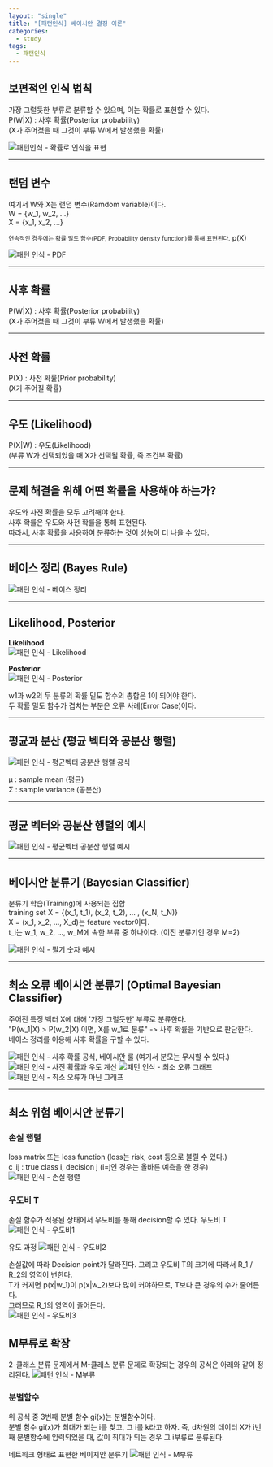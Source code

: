 ```yaml
---
layout: "single"
title: "[패턴인식] 베이시안 결정 이론"
categories:
  - study
tags:
  - 패턴인식
---
```


## 보편적인 인식 법칙
가장 그럴듯한 부류로 분류할 수 있으며, 이는 확률로 표현할 수 있다.  
P(W|X) : 사후 확률(Posterior probability)  
(X가 주어졌을 때 그것이 부류 W에서 발생했을 확률)

<img src="/assets/images/bayesianRule (1).png" alt="패턴인식 - 확률로 인식을 표현">

---

## 랜덤 변수
여기서 W와 X는 랜덤 변수(Ramdom variable)이다.  
W = {w_1, w_2, ...}  
X = {x_1, x_2, ...}

<span style="font-size: smaller;">연속적인 경우에는 확률 밀도 함수(PDF, Probability density function)를 통해 표현된다.</span>
p(X)

<img src="/assets/images/bayesianRule (2).png" alt="패턴 인식 - PDF">

---

## 사후 확률
P(W|X) : 사후 확률(Posterior probability)  
(X가 주어졌을 때 그것이 부류 W에서 발생했을 확률)

---

## 사전 확률
P(X) : 사전 확률(Prior probability)  
(X가 주어질 확률)

---

## 우도 (Likelihood)
P(X|W) : 우도(Likelihood)  
(부류 W가 선택되었을 때 X가 선택될 확률, 즉 조건부 확률)

---

## 문제 해결을 위해 어떤 확률을 사용해야 하는가?
우도와 사전 확률을 모두 고려해야 한다.  
사후 확률은 우도와 사전 확률을 통해 표현된다.  
따라서, 사후 확률을 사용하여 분류하는 것이 성능이 더 나을 수 있다.

---

## 베이스 정리 (Bayes Rule)

<img src="/assets/images/bayesianRule (3).png" alt="패턴 인식 - 베이스 정리">

---

## Likelihood, Posterior

**Likelihood**  
<img src="/assets/images/bayesianRule (4).png" alt="패턴 인식 - Likelihood">

**Posterior**  
<img src="/assets/images/bayesianRule (5).png" alt="패턴 인식 - Posterior">

w1과 w2의 두 분류의 확률 밀도 함수의 총합은 1이 되어야 한다.  
두 확률 밀도 함수가 겹치는 부분은 오류 사례(Error Case)이다.

---

## 평균과 분산 (평균 벡터와 공분산 행렬)

<img src="/assets/images/bayesianRule (6).png" alt="패턴 인식 - 평균벡터 공분산 행렬 공식">

μ : sample mean (평균)  
Σ : sample variance (공분산)

---

## 평균 벡터와 공분산 행렬의 예시

<img src="/assets/images/bayesianRule (7).png" alt="패턴 인식 - 평균벡터 공분산 행렬 예시">

---

## 베이시안 분류기 (Bayesian Classifier)

분류기 학습(Training)에 사용되는 집합  
training set X = {(x_1, t_1), (x_2, t_2), ... , (x_N, t_N)}  
X = (x_1, x_2, ..., X_d)는 feature vector이다.  
t_i는 w_1, w_2, ..., w_M에 속한 부류 중 하나이다. (이진 분류기인 경우 M=2)

<img src="/assets/images/bayesianRule (8).png" alt="패턴 인식 - 필기 숫자 예시">

---

## 최소 오류 베이시안 분류기 (Optimal Bayesian Classifier)

주어진 특징 벡터 X에 대해 '가장 그럴듯한' 부류로 분류한다.  
"P(w_1|X) > P(w_2|X) 이면, X를 w_1로 분류" -> 사후 확률을 기반으로 판단한다.  
베이스 정리를 이용해 사후 확률을 구할 수 있다.

<img src="/assets/images/bayesianRule (9).png" alt="패턴 인식 - 사후 확률 공식, 베이시안 룰">  
(여기서 분모는 무시할 수 있다.)

<img src="/assets/images/bayesianRule (10).png" alt="패턴 인식 - 사전 확률과 우도 계산">

<img src="/assets/images/bayesianRule (11).png" alt="패턴 인식 - 최소 오류 그래프">

<img src="/assets/images/bayesianRule (12).png" alt="패턴 인식 - 최소 오류가 아닌 그래프">

---

## 최소 위험 베이시안 분류기
### 손실 행렬 
loss matrix 또는 loss function (loss는 risk, cost 등으로 불릴 수 있다.)  
c_ij : true class i, decision j (i=j인 경우는 올바른 예측을 한 경우)  
<img src="/assets/images/bayesianRule (13).png" alt="패턴 인식 - 손실 행렬">

### 우도비 T
손실 함수가 적용된 상태에서 우도비를 통해 decision할 수 있다. 
우도비 T
<img src="/assets/images/bayesianRule (14).png" alt="패턴 인식 - 우도비1">

유도 과정
<img src="/assets/images/bayesianRule (15).png" alt="패턴 인식 - 우도비2">

손실값에 따라 Decision point가 달라진다. 그리고 우도비 T의 크기에
따라서 R_1 / R_2의 영역이 변한다.  
T가 커지면 p(x|w_1)이 p(x|w_2)보다 많이 커야하므로, T보다 큰 경우의 수가 줄어든다.  
그러므로 R_1의 영역이 줄어든다.  
<img src="/assets/images/bayesianRule (16).png" alt="패턴 인식 - 우도비3">

## M부류로 확장 
2-클래스 분류 문제에서 M-클래스 분류 문제로 확장되는 경우의 공식은 아래와 같이 정리된다. 
<img src="/assets/images/bayesianRule (17).png" alt="패턴 인식 - M부류">

### 분별함수
위 공식 중 3번째 분별 함수 gi(x)는 분별함수이다.  
분별 함수 gi(x)가 최대가 되는 i를 찾고, 그 i를 k라고 하자. 
즉, d차원의 데이터 X가 i번째 분별함수에 입력되었을 때, 값이 최대가 되는 경우 그 i부류로 분류된다.  

네트워크 형태로 표현한 베이지안 분류기
<img src="/assets/images/bayesianRule (18).png" alt="패턴 인식 - M부류">

